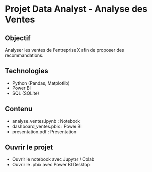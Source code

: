 # Projet Data Analyst - Analyse des Ventes

## Objectif
Analyser les ventes de l'entreprise X afin de proposer des recommandations.

## Technologies
- Python (Pandas, Matplotlib)
- Power BI
- SQL (SQLite)

## Contenu
- analyse_ventes.ipynb : Notebook
- dashboard_ventes.pbix : Power BI
- presentation.pdf : Présentation

## Ouvrir le projet
- Ouvrir le notebook avec Jupyter / Colab
- Ouvrir le .pbix avec Power BI Desktop
